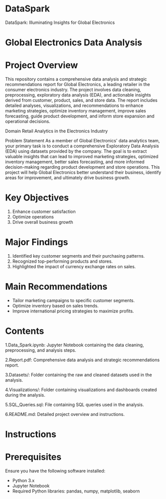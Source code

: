 # DataSpark
DataSpark: Illuminating Insights for Global Electronics

# Global Electronics Data Analysis
# Project Overview

This repository contains a comprehensive data analysis and strategic recommendations report for Global Electronics, a leading retailer in the consumer electronics industry. The project involves data cleaning, preprocessing, exploratory data analysis (EDA), and actionable insights derived from customer, product, sales, and store data. The report includes detailed analyses, visualizations, and recommendations to enhance marketing strategies, optimize inventory management, improve sales forecasting, guide product development, and inform store expansion and operational decisions.

Domain Retail Analytics in the Electronics Industry

Problem Statement As a member of Global Electronics' data analytics team, your primary task is to conduct a comprehensive Exploratory Data Analysis (EDA) using datasets provided by the company. The goal is to extract valuable insights that can lead to improved marketing strategies, optimized inventory management, better sales forecasting, and more informed decision-making regarding product development and store operations. This project will help Global Electronics better understand their business, identify areas for improvement, and ultimately drive business growth.

# Key Objectives

1. Enhance customer satisfaction
2. Optimize operations
3. Drive overall business growth

# Major Findings
1) Identified key customer segments and their purchasing patterns.
2) Recognized top-performing products and stores.
3) Highlighted the impact of currency exchange rates on sales.


# Main Recommendations
* Tailor marketing campaigns to specific customer segments.
* Optimize inventory based on sales trends.
* Improve international pricing strategies to maximize profits.

# Contents
1.Data_Spark.ipynb: Jupyter Notebook containing the data cleaning, preprocessing, and analysis steps.

2.Report.pdf: Comprehensive data analysis and strategic recommendations report.

3.Datasets/: Folder containing the raw and cleaned datasets used in the analysis.

4.Visualizations/: Folder containing visualizations and dashboards created during the analysis.

5.SQL_Queries.sql: File containing SQL queries used in the analysis.

6.README.md: Detailed project overview and instructions.

# Instructions

# Prerequisites

Ensure you have the following software installed:

* Python 3.x
* Jupyter Notebook
* Required Python libraries: pandas, numpy, matplotlib, seaborn



